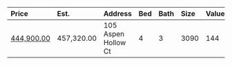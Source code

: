 | Price                                                                                   | Est.       | Address             | Bed | Bath | Size | Value | Days | Lot  | Year | HOA | Open |
| :-------------------------------------------------------------------------------------- | :--------- | :------------------ | :-- | :--- | :--- | :---- | :--- | :--- | :--- | :-- | :--- |
| [444,900.00](https://www.movoto.com/home/105-aspen-hollow-ct-cary-nc-27518-413_2320329) | 457,320.00 | 105 Aspen Hollow Ct | 4   | 3    | 3090 | 144   | 15   | 0.31 | 1997 | 0   |      |